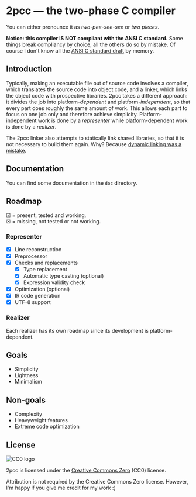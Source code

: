 # 2pcc — the two-phase C compiler

You can either pronounce it as *two-pee-see-see* or *two pieces*.

**Notice: this compiler IS NOT compliant with the ANSI C standard.** Some things break compliancy by choice, all the others do so by mistake. Of course I don't know all the [ANSI C standard draft](https://port70.net/~nsz/c/c89/c89-draft.html) by memory.

## Introduction

Typically, making an executable file out of source code involves a compiler, which translates the source code into object code, and a linker, which links the object code with prospective libraries. 2pcc takes a different approach: it divides the job into platform-*dependent* and platform-*independent*, so that every part does roughly the same amount of work. This allows each part to focus on one job only and therefore achieve simplicity. Platform-independent work is done by a *representer* while platform-dependent work is done by a *realizer*.

The 2pcc linker also attempts to statically link shared libraries, so that it is not necessary to build them again. Why? Because [dynamic linking was a mistake](http://harmful.cat-v.org/software/dynamic-linking/).

## Documentation

You can find some documentation in the `doc` directory.

## Roadmap

☑ = present, tested and working.  
☒ = missing, not tested or not working.

### Representer

 - ☒ Line reconstruction
 - ☒ Preprocessor
 - ☒ Checks and replacements
   + ☒ Type replacement
   + ☒ Automatic type casting (optional)
   + ☒ Expression validity check
 - ☒ Optimization (optional)
 - ☒ IR code generation
 - ☒ UTF-8 support

### Realizer

Each realizer has its own roadmap since its development is platform-dependent.

## Goals

 - Simplicity
 - Lightness
 - Minimalism

## Non-goals

 - Complexity
 - Heavyweight features
 - Extreme code optimization

## License

![CC0 logo](https://mirrors.creativecommons.org/presskit/buttons/88x31/svg/cc-zero.svg)

2pcc is licensed under the [Creative Commons Zero](https://en.wikipedia.org/wiki/Creative_Commons_license#Zero_/_public_domain) (CC0) license.

Attribution is not required by the Creative Commons Zero license. However, I'm happy if you give me credit for my work :)
